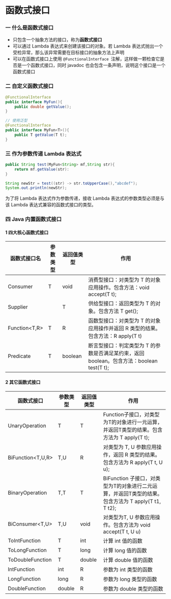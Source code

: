 # 函数式接口

### 一 什么是函数式接口

* 只包含一个抽象方法的接口，称为**函数式接口**
* 可以通过 Lambda 表达式来创建该接口的对象。若 Lambda 表达式抛出一个受检异常，那么该异常需要在目标接口的抽象方法上声明
* 可以在函数式接口上使用 `@FunctionalInterface `注解，这样做一颗检查它是否是一个函数式接口，同时 javadoc 也会包含一条声明，说明这个接口是一个函数式接口

### 二 自定义函数式接口

````java
@FunctionalInterface
public interface MyFun(){
    public double getValue();
}

// 使用泛型
@FunctionalInterface
public interface MyFun<T>(){
    public T getValue(T t);
}
````

### 三 作为参数传递 Lambda 表达式

````java
public String test(MyFun<String> mf,String str){
    return mf.getValue(str):
}

String newStr = test((str) -> str.toUpperCase(),"abcdef");
System.out.println(newStr);
````

为了将 Lambda 表达式作为参数传递，接收 Lambda 表达式的参数类型必须是与该 Lambda 表达式兼容的函数式接口的类型。

### 四 Java 内置函数式接口

#### 1 四大核心函数式接口

| 函数式接口名  | 参数类型 | 返回值类型 | 作用                                                         |
| ------------- | -------- | ---------- | ------------------------------------------------------------ |
| Consumer<T>   | T        | void       | 消费型接口：对类型为 T 的对象应用操作。包含方法：void accept(T t); |
| Supplier<T>   |          | T          | 供给型接口：返回类型为 T 的对象。包含方法 T get();           |
| Function<T,R> | T        | R          | 函数型接口：对类型为 T 的对象应用操作并返回 R 类型的结果。包含方法：R apply(T t) |
| Predicate<T>  | T        | boolean    | 断言型接口：判定类型为 T 的参数是否满足某约束，返回 boolean。包含方法：boolean test(T t); |

#### 2 其它函数式接口

| 函数式接口          | 参数类型 | 返回值类型 | 作用                                                         |
| ------------------- | -------- | ---------- | ------------------------------------------------------------ |
| UnaryOperation<T>   | T        | T          | Function子接口，对类型为T的对象进行一元运算，并返回T类型的结果。包含方法为 T apply(T t); |
| BiFunction<T,U,R>   | T,U      | R          | 对类型为 T, U 参数应用操作，返回 R 类型的结果。包含方法为 R apply(T t, U u); |
| BinaryOperation<T>  | T,T      | T          | BiFunction 子接口，对类型为T的对象进行二元运算，并返回T类型的结果。包含方法为 T apply(T t1, T t2); |
| BiConsumer<T,U>     | T,U      | void       | 对类型为T, U 参数应用操作。包含方法为 void accept(T t, U u)  |
| ToIntFunction<T>    | T        | int        | 计算 int 值的函数                                            |
| ToLongFunction<T>   | T        | long       | 计算 long 值的函数                                           |
| ToDoubleFunction<T> | T        | double     | 计算 double 值的函数                                         |
| IntFunction<R>      | int      | R          | 参数为 int 类型的函数                                        |
| LongFunction<R>     | long     | R          | 参数为 long 类型的函数                                       |
| DoubleFunction<R>   | double   | R          | 参数为 double 类型的函数                                     |

